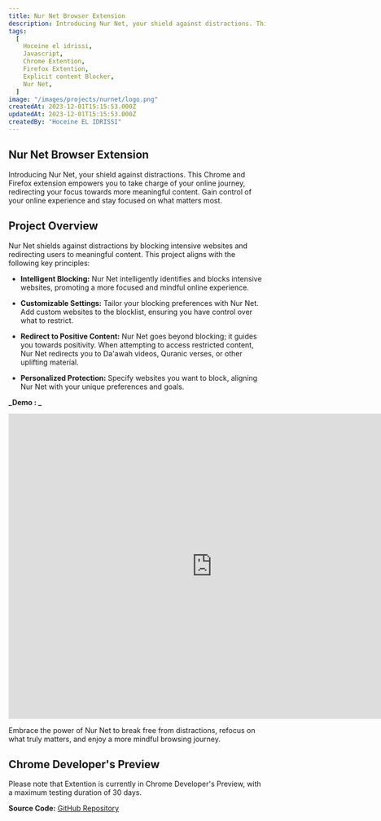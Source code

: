 ```yaml
---
title: Nur Net Browser Extension
description: Introducing Nur Net, your shield against distractions. This Chrome and Firefox extension empowers you to take charge of your online journey, redirecting your focus towards more meaningful content. Gain control of your online experience and stay focused on what matters most.
tags:
  [
    Hoceine el idrissi,
    Javascript,
    Chrome Extention,
    Firefox Extention,
    Explicit content Blocker,
    Nur Net,
  ]
image: "/images/projects/nurnet/logo.png"
createdAt: 2023-12-01T15:15:53.000Z
updatedAt: 2023-12-01T15:15:53.000Z
createdBy: "Hoceine EL IDRISSI"
---
```


## Nur Net Browser Extension

Introducing Nur Net, your shield against distractions. This Chrome and Firefox extension empowers you to take charge of your online journey, redirecting your focus towards more meaningful content. Gain control of your online experience and stay focused on what matters most.

## Project Overview

Nur Net shields against distractions by blocking intensive websites and redirecting users to meaningful content. This project aligns with the following key principles:

- **Intelligent Blocking:** Nur Net intelligently identifies and blocks intensive websites, promoting a more focused and mindful online experience.

- **Customizable Settings:** Tailor your blocking preferences with Nur Net. Add custom websites to the blocklist, ensuring you have control over what to restrict.

- **Redirect to Positive Content:** Nur Net goes beyond blocking; it guides you towards positivity. When attempting to access restricted content, Nur Net redirects you to Da'awah videos, Quranic verses, or other uplifting material.

- **Personalized Protection:** Specify websites you want to block, aligning Nur Net with your unique preferences and goals.

**_Demo : _**

<iframe width="800" height="600" src="https://www.youtube.com/embed/0HaLcNqbKCI?si=oRAVV9d28ylYOMs2" title="YouTube video player" frameborder="0" allow="accelerometer; autoplay; clipboard-write; encrypted-media; gyroscope; picture-in-picture; web-share" allowfullscreen></iframe>

Embrace the power of Nur Net to break free from distractions, refocus on what truly matters, and enjoy a more mindful browsing journey.

## Chrome Developer's Preview

Please note that Extention is currently in Chrome Developer's Preview, with a maximum testing duration of 30 days.

**Source Code:** [GitHub Repository](https://github.com/HoceineEl/NurNet-chrome)
